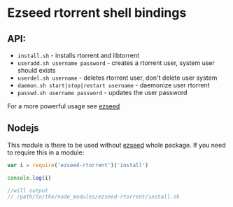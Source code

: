 # Ezseed rtorrent shell bindings

## API:
  - `install.sh` - installs rtorrent and libtorrent
  - `useradd.sh username password` - creates a rtorrent user, system user should exists
  - `userdel.sh username` - deletes rtorrent user, don't delete user system
  - `daemon.sh start|stop|restart username` - daemonize user rtorrent
  - `passwd.sh username password` - updates the user password

For a more powerful usage see [ezseed](https://github.com/ezseed/ezseed)

## Nodejs

This module is there to be used without [ezseed](https://github.com/ezseed/ezseed) whole package. If you need to require this in a module:

```javascript
var i = require('ezseed-rtorrent')('install')

console.log(i)

//will output
// /path/to/the/node_modules/ezseed-rtorrent/install.sh
```
